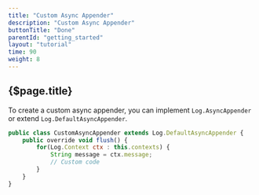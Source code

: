 ```yaml
---
title: "Custom Async Appender"
description: "Custom Async Appender"
buttonTitle: "Done"
parentId: "getting_started"
layout: "tutorial"
time: 90
weight: 8
---
```


## {$page.title}

To create a custom async appender, you can implement `Log.AsyncAppender` or extend `Log.DefaultAsyncAppender`.

```javascript
public class CustomAsyncAppender extends Log.DefaultAsyncAppender {
    public override void flush() {
        for(Log.Context ctx : this.contexts) {
            String message = ctx.message;
            // Custom code
        }
    }
}
```
